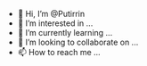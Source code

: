 - 👋 Hi, I’m @Putirrin
- 👀 I’m interested in ...
- 🌱 I’m currently learning ...
- 💞️ I’m looking to collaborate on ...
- 📫 How to reach me ...

<!---
Putirrin/Putirrin is a ✨ special ✨ repository because its `README.md` (this file) appears on your GitHub profile.
You can click the Preview link to take a look at your changes.
--->
